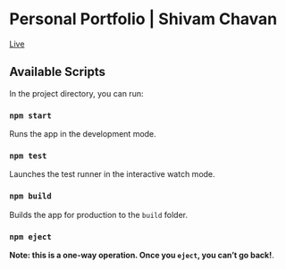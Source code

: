 # Personal Portfolio | Shivam Chavan

[Live](https://personal-portfolio-2axj.onrender.com/)

## Available Scripts

In the project directory, you can run:

### `npm start`

Runs the app in the development mode.

### `npm test`

Launches the test runner in the interactive watch mode.

### `npm build`

Builds the app for production to the `build` folder.

### `npm eject`

**Note: this is a one-way operation. Once you `eject`, you can’t go back!**.
